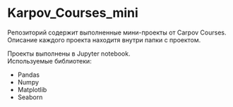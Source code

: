 # Karpov_Courses_mini  

Репозиторий содержит выполненные мини-проекты от Carpov Courses.  
Описание каждого проекта находитя внутри папки с проектом.  

Проекты выполнены в Jupyter notebook.  
Используемые библиотеки:  
- Pandas  
- Numpy
- Matplotlib
- Seaborn
